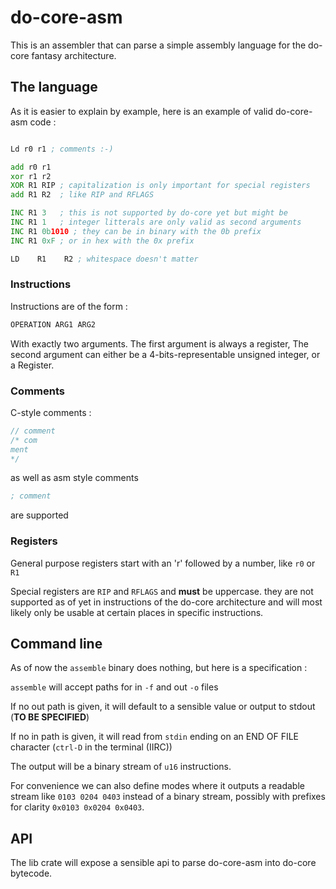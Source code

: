 # do-core-asm

This is an assembler that can parse a simple assembly language
for the do-core fantasy architecture.

## The language

As it is easier to explain by example, here is an example of valid do-core-asm code :

```asm

Ld r0 r1 ; comments :-)

add r0 r1
xor r1 r2
XOR R1 RIP ; capitalization is only important for special registers
add R1 R2  ; like RIP and RFLAGS

INC R1 3   ; this is not supported by do-core yet but might be
INC R1 1   ; integer litterals are only valid as second arguments 
INC R1 0b1010 ; they can be in binary with the 0b prefix
INC R1 0xF ; or in hex with the 0x prefix

LD    R1    R2 ; whitespace doesn't matter    
```

### Instructions

Instructions are of the form :

```asm
OPERATION ARG1 ARG2
```

With exactly two arguments. The first argument is always a register, The second argument can either be a 4-bits-representable unsigned integer, or a Register.

### Comments

C-style comments :
```c
// comment
/* com
ment
*/
```
as well as asm style comments
```asm
; comment
```
are supported

### Registers

General purpose registers start with an 'r' followed by a number, like `r0` or `R1`

Special registers are `RIP` and `RFLAGS` and **must** be uppercase. they are not supported as of yet in instructions of the do-core architecture and will most likely only be usable at certain places in specific instructions.

## Command line

As of now the `assemble` binary does nothing, but here is a specification :

`assemble` will accept paths for in `-f` and out `-o` files

If no out path is given, it will default to a sensible value or output to stdout (**TO BE SPECIFIED**)

If no in path is given, it will read from `stdin` ending on an END OF FILE character (`ctrl-D` in the terminal (IIRC))

The output will be a binary stream of `u16` instructions.

For convenience we can also define modes where it outputs a readable stream like `0103 0204 0403` instead of a binary stream, possibly with prefixes for clarity `0x0103 0x0204 0x0403`.

## API

The lib crate will expose a sensible api to parse do-core-asm into do-core bytecode.




